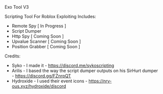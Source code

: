 Exo Tool V3

Scripting Tool For Roblox Exploiting
Includes:
- Remote Spy [ In Progress ]
- Script Dumper
- Http Spy [ Coming Soon ]
- Upvalue Scanner [ Coming Soon ]
- Position Grabber [ Coming Soon ]

Credits:
- Syko - I made it - https://discord.me/sykoscripting
- Arilis - I based the way the script dumper outputs on his SirHurt dumper - https://discord.gg/FZnrpQT
- Hydroxide - I used their event icons - https://nrv-ous.xyz/hydroxide/discord
